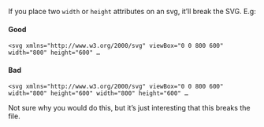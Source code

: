 If you place two `width` or `height` attributes on an svg, it’ll break the SVG. E.g:

#### Good
```
<svg xmlns="http://www.w3.org/2000/svg" viewBox="0 0 800 600" width="800" height="600" …
```

#### Bad
```
<svg xmlns="http://www.w3.org/2000/svg" viewBox="0 0 800 600" width="800" height="600" width="800" height="600" …
```

Not sure why you would do this, but it’s just interesting that this breaks the file.
